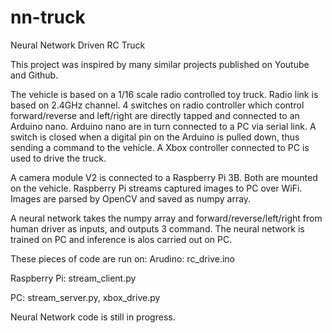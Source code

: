 # nn-truck
Neural Network Driven RC Truck

This project was inspired by many similar projects published on Youtube and Github.

The vehicle is based on a 1/16 scale radio controlled toy truck. Radio link is based on 2.4GHz channel. 4 switches on radio controller which control forward/reverse and left/right are directly tapped and connected to an Arduino nano. Arduino nano are in turn connected to a PC via serial link. A switch is closed when a digital pin on the Arduino is pulled down, thus sending a command to the vehicle. A Xbox controller connected to PC is used to drive the truck.

A camera module V2 is connected to a Raspberry Pi 3B. Both are mounted on the vehicle. Raspberry Pi streams captured images to PC over WiFi. Images are parsed by OpenCV and saved as numpy array.

A neural network takes the numpy array and forward/reverse/left/right from human driver as inputs, and outputs 3 command. The neural network is trained on PC and inference is alos carried out on PC.

These pieces of code are run on:
Arudino: rc_drive.ino

Raspberry Pi: stream_client.py

PC: stream_server.py, xbox_drive.py

Neural Network code is still in progress.
